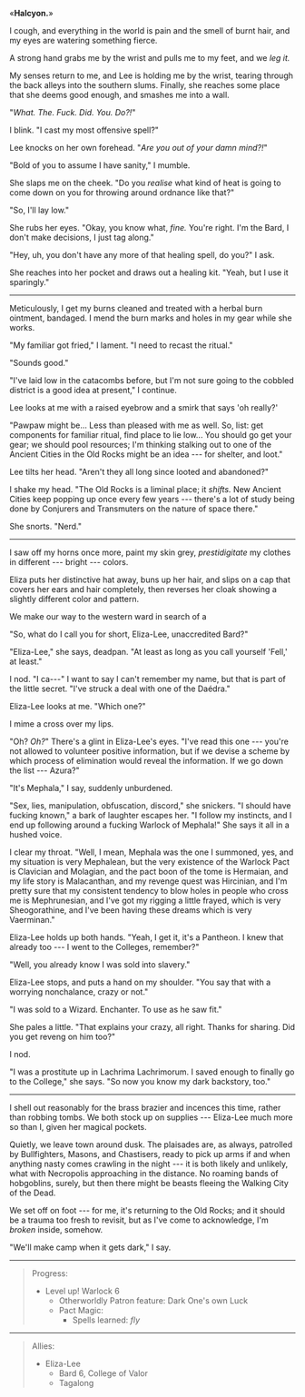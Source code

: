 «__Halcyon.__»

I cough, and everything in the world is pain and the smell of burnt hair, and my eyes are
watering something fierce.

A strong hand grabs me by the wrist and pulls me to my feet, and we _leg it._

My senses return to me, and Lee is holding me by the wrist, tearing through the back
alleys into the southern slums. Finally, she reaches some place that she deems good
enough, and smashes me into a wall.

"_What. The. Fuck. Did. You. Do?!_"

I blink. "I cast my most offensive spell?"

Lee knocks on her own forehead. "_Are you out of your damn mind?!_"

"Bold of you to assume I have sanity," I mumble.

She slaps me on the cheek. "Do you _realise_ what kind of
heat is going to come down on you for throwing around ordnance like that?"

"So, I'll lay low."

She rubs her eyes. "Okay, you know what, _fine._ You're right.
I'm the Bard, I don't make decisions, I just tag along."

"Hey, uh, you don't have any more of that healing spell, do you?" I ask.

She reaches into her pocket and draws out a healing kit. "Yeah, but I use it
sparingly."

----

Meticulously, I get my burns cleaned and treated with a herbal burn ointment,
bandaged. I mend the burn marks and holes in my gear while she works.

"My familiar got fried," I lament. "I need to recast the ritual."

"Sounds good."

"I've laid low in the catacombs before, but I'm not sure going to the
cobbled district is a good idea at present," I continue.

Lee looks at me with a raised eyebrow and a smirk that says 'oh really?'

"Pawpaw might be... Less than pleased with me as well. So, list: get components
for familiar ritual, find place to lie low... You should go get your gear; we
should pool resources; I'm thinking stalking out to one of the Ancient Cities in the
Old Rocks might be an idea --- for shelter, and loot."

Lee tilts her head. "Aren't they all long since looted and abandoned?"

I shake my head. "The Old Rocks is a liminal place; it _shifts._ New Ancient Cities
keep popping up once every few years --- there's a lot of study being done by Conjurers
and Transmuters on the nature of space there."

She snorts. "Nerd."

----

I saw off my horns once more, paint my skin grey, _prestidigitate_ my clothes in
different --- bright --- colors.

Eliza puts her distinctive hat away, buns up her hair, and slips on a cap that covers
her ears and hair completely, then reverses her cloak showing a slightly different color
and pattern.

We make our way to the western ward in search of a 

"So, what do I call you for short, Eliza-Lee, unaccredited Bard?"

"Eliza-Lee," she says, deadpan. "At least as long as you call yourself 'Fell,' at
least."

I nod. "I ca---" I want to say I can't remember my name, but that is part
of the little secret. "I've struck a deal with one of the Daédra."

Eliza-Lee looks at me. "Which one?"

I mime a cross over my lips.

"Oh? _Oh?_" There's a glint in Eliza-Lee's eyes. "I've read this one --- you're
not allowed to volunteer positive information, but if we devise a scheme by which
process of elimination would reveal the information. If we go down the list --- Azura?"

"It's Mephala," I say, suddenly unburdened.

"Sex, lies, manipulation, obfuscation, discord," she snickers. "I should have fucking known,"
a bark of laughter escapes her. "I follow my instincts, and I end up following around a
fucking Warlock of Mephala!" She says it all in a hushed voice.

I clear my throat. "Well, I mean, Mephala was the one I summoned, yes, and
my situation is very Mephalean, but the very existence of the Warlock Pact
is Clavician and Molagian, and the pact boon of the tome is Hermaian, and
my life story is Malacanthan, and my revenge quest was Hircinian, and I'm
pretty sure that my consistent tendency to blow holes in people who cross me is
Mephrunesian, and I've got my rigging a little frayed, which is very Sheogorathine,
and I've been having these dreams which is very Vaerminan."

Eliza-Lee holds up both hands. "Yeah, I get it, it's a Pantheon. I knew that already
too --- I went to the Colleges, remember?"

"Well, you already know I was sold into slavery."

Eliza-Lee stops, and puts a hand on my shoulder. "You say that with a worrying nonchalance,
crazy or not."

"I was sold to a Wizard. Enchanter. To use as he saw fit."

She pales a little. "That explains your crazy, all right. Thanks for sharing. Did you get
reveng on him too?"

I nod.

"I was a prostitute up in Lachrima Lachrimorum. I saved enough to finally go to
the College," she says. "So now you know my dark backstory, too."

----

I shell out reasonably for the brass brazier and incences this time, rather than
robbing tombs. We both stock up on supplies --- Eliza-Lee much more so than I,
given her magical pockets.

Quietly, we leave town around dusk. The plaisades are, as always, patrolled by
Bullfighters, Masons, and Chastisers, ready to pick up arms if and when anything nasty
comes crawling in the night --- it is both likely and unlikely, what with Necropolis
approaching in the distance. No roaming bands of hobgoblins, surely, but then there might
be beasts fleeing the Walking City of the Dead.

We set off on foot --- for me, it's returning to the Old Rocks; and it should be a trauma
too fresh to revisit, but as I've come to acknowledge, I'm _broken_ inside, somehow.

"We'll make camp when it gets dark," I say.

----

> Progress:
> - Level up! Warlock 6
>   - Otherworldly Patron feature: Dark One's own Luck
>   - Pact Magic:
>     - Spells learned: _fly_

----

> Allies:
> - Eliza-Lee
>   - Bard 6, College of Valor
>   - Tagalong
